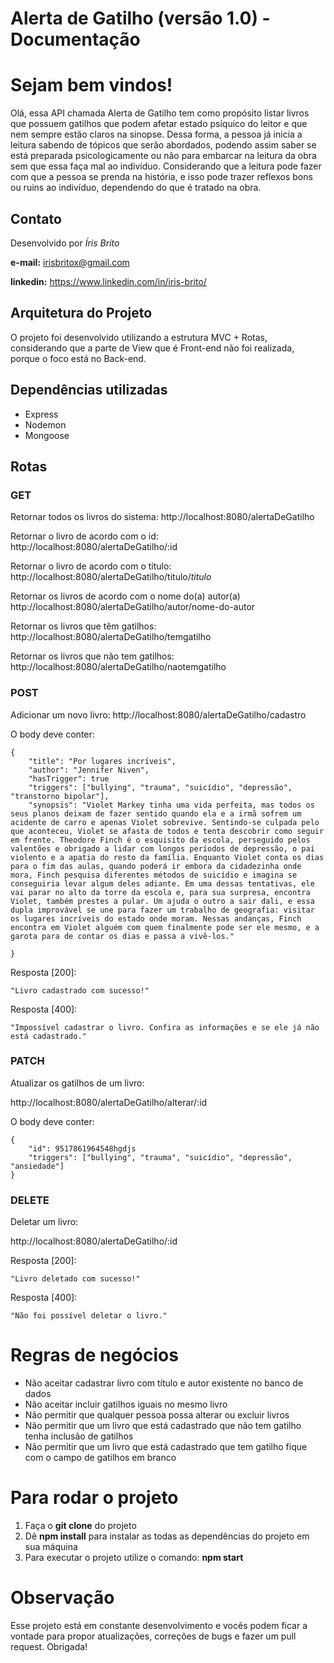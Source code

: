 # Alerta de Gatilho (versão 1.0) - Documentação

# Sejam bem vindos!
Olá, essa API chamada Alerta de Gatilho tem como propósito listar livros que possuem gatilhos que podem afetar estado psíquico do leitor e que nem sempre estão claros na sinopse. Dessa forma, a pessoa já inicia a leitura sabendo de tópicos que serão abordados, podendo assim saber se está preparada psicologicamente ou não para embarcar na leitura da obra sem que essa faça mal ao indivíduo. Considerando que a leitura pode fazer com que a pessoa se prenda na história, e isso pode trazer reflexos bons ou ruins ao indivíduo, dependendo do que é tratado na obra.

## Contato
Desenvolvido por *Íris Brito*

**e-mail:** irisbritox@gmail.com

**linkedin:** https://www.linkedin.com/in/iris-brito/

## Arquitetura do Projeto
O projeto foi desenvolvido utilizando a estrutura MVC + Rotas, considerando que a parte de View que é Front-end não foi realizada, porque o foco está no Back-end.

## Dependências utilizadas
 - Express
 - Nodemon
 - Mongoose


## Rotas

### GET 
Retornar todos os livros do sistema:
http://localhost:8080/alertaDeGatilho 

Retornar o livro de acordo com o id:
http://localhost:8080/alertaDeGatilho/:id

Retornar o livro de acordo com o título:
http://localhost:8080/alertaDeGatilho/titulo/*titulo*

Retornar os livros de acordo com o nome do(a) autor(a)
http://localhost:8080/alertaDeGatilho/autor/nome-do-autor

Retornar os livros que têm gatilhos:
http://localhost:8080/alertaDeGatilho/temgatilho

Retornar os livros que não tem gatilhos:
http://localhost:8080/alertaDeGatilho/naotemgatilho

### POST
Adicionar um novo livro:
http://localhost:8080/alertaDeGatilho/cadastro

O body deve conter:

    { 
	    "title": "Por lugares incríveis",
	    "author": "Jennifer Niven",
	    "hasTrigger": true
	    "triggers": ["bullying", "trauma", "suicídio", "depressão", "transtorno bipolar"],
	    "synopsis": "Violet Markey tinha uma vida perfeita, mas todos os seus planos deixam de fazer sentido quando ela e a irmã sofrem um acidente de carro e apenas Violet sobrevive. Sentindo-se culpada pelo que aconteceu, Violet se afasta de todos e tenta descobrir como seguir em frente. Theodore Finch é o esquisito da escola, perseguido pelos valentões e obrigado a lidar com longos períodos de depressão, o pai violento e a apatia do resto da família. Enquanto Violet conta os dias para o fim das aulas, quando poderá ir embora da cidadezinha onde mora, Finch pesquisa diferentes métodos de suicídio e imagina se conseguiria levar algum deles adiante. Em uma dessas tentativas, ele vai parar no alto da torre da escola e, para sua surpresa, encontra Violet, também prestes a pular. Um ajuda o outro a sair dali, e essa dupla improvável se une para fazer um trabalho de geografia: visitar os lugares incríveis do estado onde moram. Nessas andanças, Finch encontra em Violet alguém com quem finalmente pode ser ele mesmo, e a garota para de contar os dias e passa a vivê-los."
	    
    }


Resposta [200]:

    "Livro cadastrado com sucesso!"

Resposta [400]:

    "Impossível cadastrar o livro. Confira as informações e se ele já não está cadastrado."

### PATCH

Atualizar os gatilhos de um livro:

http://localhost:8080/alertaDeGatilho/alterar/:id

O body deve conter: 


    { 
	    "id": 9517861964548hgdjs
	    "triggers": ["bullying", "trauma", "suicídio", "depressão", "ansiedade"]   
    }

### DELETE

Deletar um livro:

http://localhost:8080/alertaDeGatilho/:id

Resposta [200]:

    "Livro deletado com sucesso!"

Resposta [400]:

    "Não foi possível deletar o livro."


# Regras de negócios

- Não aceitar cadastrar livro com título e autor existente no banco de dados
- Não aceitar incluir gatilhos iguais no mesmo livro
- Não permitir que qualquer pessoa possa alterar ou excluir livros
- Não permitir que um livro que está cadastrado que não tem gatilho tenha inclusão de gatilhos
- Não permitir que um livro que está cadastrado que tem gatilho fique com o campo de gatilhos em branco


# Para rodar o projeto

 1. Faça o **git clone** do projeto
 2. Dê **npm install**  para instalar as todas as dependências do projeto em sua máquina
 3. Para executar o projeto utilize o comando: **npm start**


# Observação

Esse projeto está em constante desenvolvimento e vocês podem ficar a vontade para propor atualizações, correções de bugs e fazer um pull request. Obrigada!